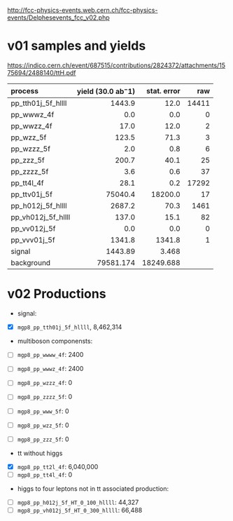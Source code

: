 http://fcc-physics-events.web.cern.ch/fcc-physics-events/Delphesevents_fcc_v02.php



# v01 samples and yields

https://indico.cern.ch/event/687515/contributions/2824372/attachments/1575694/2488140/ttH.pdf


|           process |  yield (30.0 ab$^-1$)|          stat. error |                  raw |
|:------------------|---------------------:|---------------------:|---------------------:|
|pp_tth01j_5f_hllll |               1443.9 |                 12.0 |                14411 |
|        pp_wwwz_4f |                  0.0 |                  0.0 |                    0 |
|        pp_wwzz_4f |                 17.0 |                 12.0 |                    2 |
|         pp_wzz_5f |                123.5 |                 71.3 |                    3 |
|        pp_wzzz_5f |                  2.0 |                  0.8 |                    6 |
|         pp_zzz_5f |                200.7 |                 40.1 |                   25 |
|        pp_zzzz_5f |                  3.6 |                  0.6 |                   37 |
|        pp_tt4l_4f |                 28.1 |                  0.2 |                17292 |
|      pp_ttv01j_5f |              75040.4 |              18200.0 |                   17 |
| pp_h012j_5f_hllll |               2687.2 |                 70.3 |                 1461 |
| pp_vh012j_5f_hllll |                137.0 |                 15.1 |                   82 |
|      pp_vv012j_5f |                  0.0 |                  0.0 |                    0 |
|      pp_vvv01j_5f |               1341.8 |               1341.8 |                    1 |
|            signal |              1443.89 |                3.468|                       |
|        background |            79581.174 |            18249.688|                       |



# v02 Productions

* signal: 

- [x] `mgp8_pp_tth01j_5f_hllll`, 8,462,314

* multiboson componensts:

- [ ] `mgp8_pp_wwww_4f`: 2400
- [ ] `mgp8_pp_wwwz_4f`: 2400
- [ ] `mgp8_pp_wzzz_4f`: 0
- [ ] `mgp8_pp_zzzz_5f`: 0

- [ ] `mgp8_pp_www_5f`: 0
- [ ] `mgp8_pp_wzz_5f`: 0
- [ ] `mgp8_pp_zzz_5f`: 0

* tt without higgs

- [x] `mgp8_pp_tt2l_4f`:  6,040,000
- [ ] `mgp8_pp_tt4l_4f`: 0

* higgs to four leptons not in tt associated production:

- [ ] `mgp8_pp_h012j_5f_HT_0_100_hllll`:  44,327
- [ ] `mgp8_pp_vh012j_5f_HT_0_300_hllll`: 66,488
